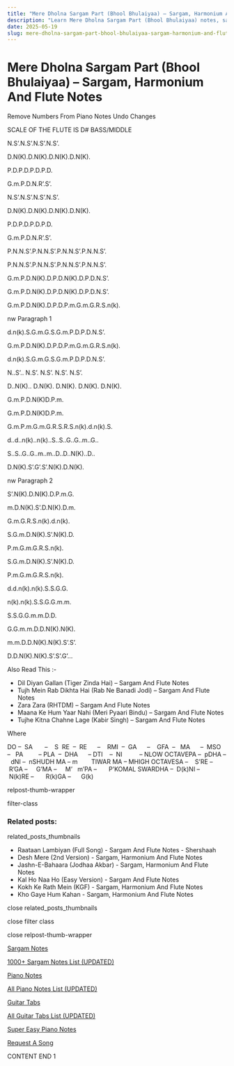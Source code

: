 ```yaml
---
title: "Mere Dholna Sargam Part (Bhool Bhulaiyaa) – Sargam, Harmonium And Flute Notes"
description: "Learn Mere Dholna Sargam Part (Bhool Bhulaiyaa) notes, sargam, harmonium notations and flute notes. Easy step-by-step tutorial for beginners."
date: 2025-05-19
slug: mere-dholna-sargam-part-bhool-bhulaiyaa-sargam-harmonium-and-flute-notes
---
```


# Mere Dholna Sargam Part (Bhool Bhulaiyaa) – Sargam, Harmonium And Flute Notes

Remove Numbers From Piano Notes
Undo Changes

SCALE OF THE FLUTE IS D# BASS/MIDDLE

N.S’.N.S’.N.S’.N.S’.

D.N(K).D.N(K).D.N(K).D.N(K).

P.D.P.D.P.D.P.D.

G.m.P.D.N.R’.S’.



N.S’.N.S’.N.S’.N.S’.

D.N(K).D.N(K).D.N(K).D.N(K).

P.D.P.D.P.D.P.D.

G.m.P.D.N.R’.S’.



P.N.N.S’.P.N.N.S’.P.N.N.S’.P.N.N.S’.

P.N.N.S’.P.N.N.S’.P.N.N.S’.P.N.N.S’.



G.m.P.D.N(K).D.P.D.N(K).D.P.D.N.S’.

G.m.P.D.N(K).D.P.D.N(K).D.P.D.N.S’.



G.m.P.D.N(K).D.P.D.P.m.G.m.G.R.S.n(k).

nw Paragraph 1

d.n(k).S.G.m.G.S.G.m.P.D.P.D.N.S’.



G.m.P.D.N(K).D.P.D.P.m.G.m.G.R.S.n(k).

d.n(k).S.G.m.G.S.G.m.P.D.P.D.N.S’.



N..S’.. N.S’. N.S’. N.S’. N.S’.

D..N(K).. D.N(K). D.N(K). D.N(K). D.N(K).



G.m.P.D.N(K)D.P.m.

G.m.P.D.N(K)D.P.m.



G.m.P.m.G.m.G.R.S.R.S.n(k).d.n(k).S.



d..d..n(k)..n(k)..S..S..G..G..m..G..

S..S..G..G..m..m..D..D..N(K)..D..



D.N(K).S’.G’.S’.N(K).D.N(K).

nw Paragraph 2

S’.N(K).D.N(K).D.P.m.G.

m.D.N(K).S’.D.N(K).D.m.

G.m.G.R.S.n(k).d.n(k).

S.G.m.D.N(K).S’.N(K).D.

P.m.G.m.G.R.S.n(k).

S.G.m.D.N(K).S’.N(K).D.

P.m.G.m.G.R.S.n(k).



d.d.n(k).n(k).S.S.G.G.

n(k).n(k).S.S.G.G.m.m.

S.S.G.G.m.m.D.D.

G.G.m.m.D.D.N(K).N(K).

m.m.D.D.N(K).N(K).S’.S’.

D.D.N(K).N(K).S’.S’.G’…

Also Read This :-

* Dil Diyan Gallan (Tiger Zinda Hai) – Sargam And Flute Notes
* Tujh Mein Rab Dikhta Hai (Rab Ne Banadi Jodi) – Sargam And Flute Notes
* Zara Zara (RHTDM) – Sargam And Flute Notes
* Maana Ke Hum Yaar Nahi (Meri Pyaari Bindu) – Sargam And Flute Notes
* Tujhe Kitna Chahne Lage (Kabir Singh) – Sargam And Flute Notes

Where

DO –  SA       –    S  RE  –  RE      –    RMI  –  GA      –    GFA  –   MA      –  MSO  –   PA         – PLA  –  DHA      – DTI    –  NI          – NLOW OCTAVEPA –  pDHA –  dNI –  nSHUDH MA – m        TIWAR MA – MHIGH OCTAVESA –    S’RE –     R’GA –     G’MA –     M’   m’PA –       P’KOMAL SWARDHA –  D(k)NI –       N(k)RE –       R(k)GA –      G(k)

relpost-thumb-wrapper

filter-class

### Related posts:

related_posts_thumbnails

* Raataan Lambiyan (Full Song) - Sargam And Flute Notes - Shershaah
* Desh Mere (2nd Version) - Sargam, Harmonium And Flute Notes
* Jashn-E-Bahaara (Jodhaa Akbar) - Sargam, Harmonium And Flute Notes
* Kal Ho Naa Ho (Easy Version) - Sargam And Flute Notes
* Kokh Ke Rath Mein (KGF) - Sargam, Harmonium And Flute Notes
* Kho Gaye Hum Kahan - Sargam, Harmonium And Flute Notes

close related_posts_thumbnails

close filter class

close relpost-thumb-wrapper

[Sargam Notes](https://www.notationsworld.com/sargam-notes.html)

[1000+ Sargam Notes List (UPDATED)](https://www.notationsworld.com/all-songs-list-sargam-notes.html)

[Piano Notes](https://www.notationsworld.com/piano-notes.html)

[All Piano Notes List (UPDATED)](https://www.notationsworld.com/all-songs-list-piano-notes.html)

[Guitar Tabs](https://www.notationsworld.com/guitar-tabs.html)

[All Guitar Tabs List (UPDATED)](https://www.notationsworld.com/all-songs-list-guitar-tabs.html)

[Super Easy Piano Notes](https://studywall.in/)

[Request A Song](https://www.notationsworld.com/request-a-song.html)

CONTENT END 1


